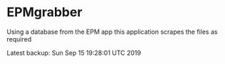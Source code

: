 # EPMgrabber
Using a database from the EPM app this application scrapes the files as required


Latest backup: Sun Sep 15 19:28:01 UTC 2019

